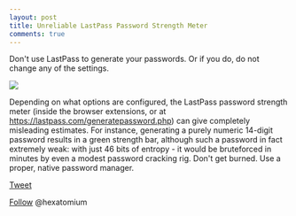 ```yaml
---
layout: post
title: Unreliable LastPass Password Strength Meter 
comments: true
---
```


 
 Don't use LastPass to generate your passwords. Or if you do, do not change any of the settings.
 
 <img src=http://trustprobe.com/images/lpgen.png>
 
 Depending on what options are configured, the LastPass password strength meter (inside the browser extensions, or at https://lastpass.com/generatepassword.php) can give completely misleading estimates. For instance, generating a purely numeric 14-digit password results in a green strength bar, although such a password in fact extremely weak: with just 46 bits of entropy - it would be bruteforced in minutes by even a modest password cracking rig. 
 Don't get burned. Use a proper, native password manager.
 


<a href="http://twitter.com/share" class="twitter-share-button" 
data-url="http://hexatomium.github.io/2016/01/04/an-executable-palindrome/" data-text="MZZM - The 600-Byte Palindrome Executable"  data-count="horizontal">Tweet</a>
<script type="text/javascript" src="http://platform.twitter.com/widgets.js"></script>

<A href=https://twitter.com/hexatomium>Follow</A> @hexatomium
   
